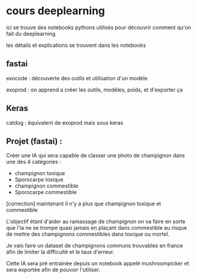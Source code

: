# cours deeplearning
ici se trouve des notebooks pythons utilisés pour découvrir comment qu'on fait du deeplearning

les détails et explications se trouvent dans les notebooks

## fastai
exocode : découverte des outils et utilisation d'un modèle

exoprod : on apprend a créer les outils, modèles, poids, et d'exporter ça

## Keras
catdog : équivalent de exoprod mais sous keras

## Projet (fastai) : 
Créer une IA qui sera capable de classer une photo de champignon dans une des 4 catégories : 
*  champignon toxique
*  Sporocarpe toxique
*  champignon commestible
*  Sporocarpe commestible

[correction] maintenant il n'y a plus que champignon toxique et commestible

L'objectif étant d'aider au ramassage de champignon on va faire en sorte que l'ia ne se trompe quasi jamais en plaçant dans commestible au risque de mettre des champignons commestibles dans toxique ou mortel.

Je vais faire un dataset de champignons communs trouvables en france afin de limiter la difficulté et le taux d'erreur.

Cette IA sera pré entrainée depuis un notebook appelé mushroompicker et sera exportée afin de pouvoir l'utiliser.
